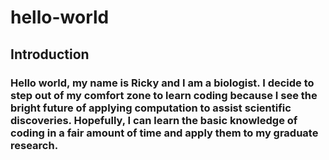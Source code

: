 # hello-world
## Introduction
### Hello world, my name is Ricky and I am a biologist. I decide to step out of my comfort zone to learn coding because I see the bright future of applying computation to assist scientific discoveries. Hopefully, I can learn the basic knowledge of coding in a fair amount of time and apply them to my graduate research.
